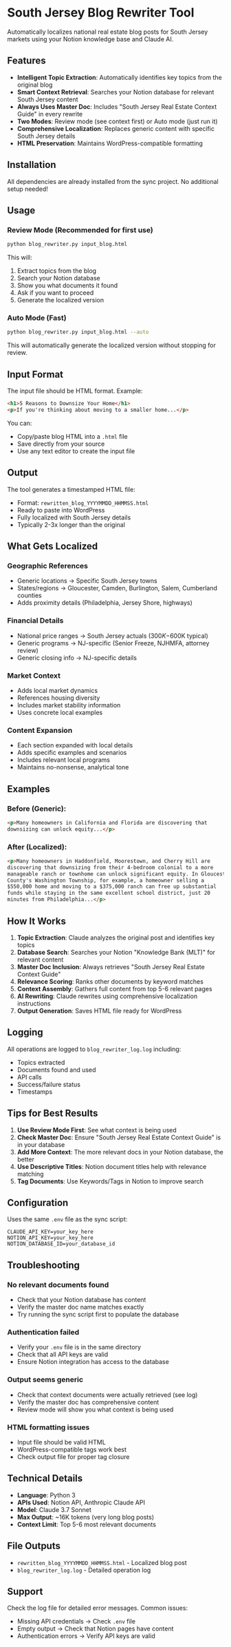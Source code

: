 # South Jersey Blog Rewriter Tool

Automatically localizes national real estate blog posts for South Jersey markets using your Notion knowledge base and Claude AI.

## Features

- **Intelligent Topic Extraction**: Automatically identifies key topics from the original blog
- **Smart Context Retrieval**: Searches your Notion database for relevant South Jersey content
- **Always Uses Master Doc**: Includes "South Jersey Real Estate Context Guide" in every rewrite
- **Two Modes**: Review mode (see context first) or Auto mode (just run it)
- **Comprehensive Localization**: Replaces generic content with specific South Jersey details
- **HTML Preservation**: Maintains WordPress-compatible formatting

## Installation

All dependencies are already installed from the sync project. No additional setup needed!

## Usage

### Review Mode (Recommended for first use)

```bash
python blog_rewriter.py input_blog.html
```

This will:
1. Extract topics from the blog
2. Search your Notion database
3. Show you what documents it found
4. Ask if you want to proceed
5. Generate the localized version

### Auto Mode (Fast)

```bash
python blog_rewriter.py input_blog.html --auto
```

This will automatically generate the localized version without stopping for review.

## Input Format

The input file should be HTML format. Example:

```html
<h1>5 Reasons to Downsize Your Home</h1>
<p>If you're thinking about moving to a smaller home...</p>
```

You can:
- Copy/paste blog HTML into a `.html` file
- Save directly from your source
- Use any text editor to create the input file

## Output

The tool generates a timestamped HTML file:
- Format: `rewritten_blog_YYYYMMDD_HHMMSS.html`
- Ready to paste into WordPress
- Fully localized with South Jersey details
- Typically 2-3x longer than the original

## What Gets Localized

### Geographic References
- Generic locations → Specific South Jersey towns
- States/regions → Gloucester, Camden, Burlington, Salem, Cumberland counties
- Adds proximity details (Philadelphia, Jersey Shore, highways)

### Financial Details
- National price ranges → South Jersey actuals ($300K-$600K typical)
- Generic programs → NJ-specific (Senior Freeze, NJHMFA, attorney review)
- Generic closing info → NJ-specific details

### Market Context
- Adds local market dynamics
- References housing diversity
- Includes market stability information
- Uses concrete local examples

### Content Expansion
- Each section expanded with local details
- Adds specific examples and scenarios
- Includes relevant local programs
- Maintains no-nonsense, analytical tone

## Examples

### Before (Generic):
```html
<p>Many homeowners in California and Florida are discovering that
downsizing can unlock equity...</p>
```

### After (Localized):
```html
<p>Many homeowners in Haddonfield, Moorestown, and Cherry Hill are
discovering that downsizing from their 4-bedroom colonial to a more
manageable ranch or townhome can unlock significant equity. In Gloucester
County's Washington Township, for example, a homeowner selling a
$550,000 home and moving to a $375,000 ranch can free up substantial
funds while staying in the same excellent school district, just 20
minutes from Philadelphia...</p>
```

## How It Works

1. **Topic Extraction**: Claude analyzes the original post and identifies key topics
2. **Database Search**: Searches your Notion "Knowledge Bank (MLT)" for relevant content
3. **Master Doc Inclusion**: Always retrieves "South Jersey Real Estate Context Guide"
4. **Relevance Scoring**: Ranks other documents by keyword matches
5. **Context Assembly**: Gathers full content from top 5-6 relevant pages
6. **AI Rewriting**: Claude rewrites using comprehensive localization instructions
7. **Output Generation**: Saves HTML file ready for WordPress

## Logging

All operations are logged to `blog_rewriter_log.log` including:
- Topics extracted
- Documents found and used
- API calls
- Success/failure status
- Timestamps

## Tips for Best Results

1. **Use Review Mode First**: See what context is being used
2. **Check Master Doc**: Ensure "South Jersey Real Estate Context Guide" is in your database
3. **Add More Context**: The more relevant docs in your Notion database, the better
4. **Use Descriptive Titles**: Notion document titles help with relevance matching
5. **Tag Documents**: Use Keywords/Tags in Notion to improve search

## Configuration

Uses the same `.env` file as the sync script:
```
CLAUDE_API_KEY=your_key_here
NOTION_API_KEY=your_key_here
NOTION_DATABASE_ID=your_database_id
```

## Troubleshooting

### No relevant documents found
- Check that your Notion database has content
- Verify the master doc name matches exactly
- Try running the sync script first to populate the database

### Authentication failed
- Verify your `.env` file is in the same directory
- Check that all API keys are valid
- Ensure Notion integration has access to the database

### Output seems generic
- Check that context documents were actually retrieved (see log)
- Verify the master doc has comprehensive content
- Review mode will show you what context is being used

### HTML formatting issues
- Input file should be valid HTML
- WordPress-compatible tags work best
- Check output file for proper tag closure

## Technical Details

- **Language**: Python 3
- **APIs Used**: Notion API, Anthropic Claude API
- **Model**: Claude 3.7 Sonnet
- **Max Output**: ~16K tokens (very long blog posts)
- **Context Limit**: Top 5-6 most relevant documents

## File Outputs

- `rewritten_blog_YYYYMMDD_HHMMSS.html` - Localized blog post
- `blog_rewriter_log.log` - Detailed operation log

## Support

Check the log file for detailed error messages. Common issues:
- Missing API credentials → Check `.env` file
- Empty output → Check that Notion pages have content
- Authentication errors → Verify API keys are valid
